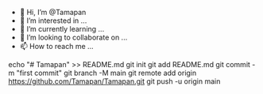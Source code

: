 - 👋 Hi, I’m @Tamapan
- 👀 I’m interested in ...
- 🌱 I’m currently learning ...
- 💞️ I’m looking to collaborate on ...
- 📫 How to reach me ...

<!---
Tamapan/Tamapan is a ✨ special ✨ repository because its `README.md` (this file) appears on your GitHub profile.
You can click the Preview link to take a look at your changes.
--->
echo "# Tamapan" >> README.md
git init
git add README.md
git commit -m "first commit"
git branch -M main
git remote add origin https://github.com/Tamapan/Tamapan.git
git push -u origin main
